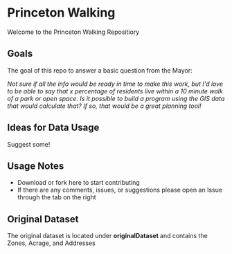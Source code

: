 # Princeton Walking

Welcome to the Princeton Walking Repositiory

## Goals
The goal of this repo to answer a basic question from the Mayor:

<i> Not sure if all the info would be ready in time to make this work, but I'd love to be able to say that x percentage of residents live within a 10 minute walk of a park or open space. Is it possible to build a program using the GIS data that would calculate that? If so, that would be a great planning tool! </i>

## Ideas for Data Usage
Suggest some!

## Usage Notes
- Download or fork here to start contributing
- If there are any comments, issues, or suggestions please open an Issue through the tab on the right

## Original Dataset
The original dataset is located under <b> originalDataset </b> and contains the Zones, Acrage, and Addresses
